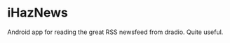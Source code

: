 iHazNews
===============

Android app for reading the great RSS newsfeed from dradio. Quite useful.
